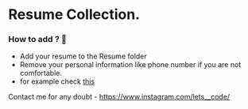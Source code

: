 # Resume Collection.

### How to add ? 	🤩

* Add your resume to the Resume folder
* Remove your personal information like phone number if you are not comfortable.
* for example check [this](https://github.com/avinash201199/Hacktoberfest-Guide/blob/main/Resume/Avinash%20Singh.pdf)

Contact me for any doubt - https://www.instagram.com/lets__code/
